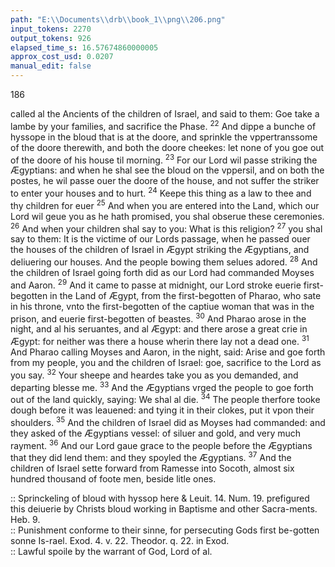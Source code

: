 ```yaml
---
path: "E:\\Documents\\drb\\book_1\\png\\206.png"
input_tokens: 2270
output_tokens: 926
elapsed_time_s: 16.57674860000005
approx_cost_usd: 0.0207
manual_edit: false
---
```

186

called al the Ancients of the children of Israel, and said to them: Goe take a lambe by your families, and sacrifice the Phase. <sup>22</sup> And dippe a bunche of hyssope in the bloud that is at the doore, and sprinkle the vppertranssome of the doore therewith, and both the doore cheekes: let none of you goe out of the doore of his house til morning. <sup>23</sup> For our Lord wil passe striking the Ægyptians: and when he shal see the bloud on the vppersil, and on both the postes, he wil passe ouer the doore of the house, and not suffer the striker to enter your houses and to hurt. <sup>24</sup> Keepe this thing as a law to thee and thy children for euer <sup>25</sup> And when you are entered into the Land, which our Lord wil geue you as he hath promised, you shal obserue these ceremonies. <sup>26</sup> And when your children shal say to you: What is this religion? <sup>27</sup> you shal say to them: It is the victime of our Lords passage, when he passed ouer the houses of the children of Israel in Ægypt striking the Ægyptians, and deliuering our houses. And the people bowing them selues adored. <sup>28</sup> And the children of Israel going forth did as our Lord had commanded Moyses and Aaron. <sup>29</sup> And it came to passe at midnight, our Lord stroke euerie first-begotten in the Land of Ægypt, from the first-begotten of Pharao, who sate in his throne, vnto the first-begotten of the captiue woman that was in the prison, and euerie first-begotten of beastes. <sup>30</sup> And Pharao arose in the night, and al his seruantes, and al Ægypt: and there arose a great crie in Ægypt: for neither was there a house wherin there lay not a dead one. <sup>31</sup> And Pharao calling Moyses and Aaron, in the night, said: Arise and goe forth from my people, you and the children of Israel: goe, sacrifice to the Lord as you say. <sup>32</sup> Your sheepe and heardes take you as you demanded, and departing blesse me. <sup>33</sup> And the Ægyptians vrged the people to goe forth out of the land quickly, saying: We shal al die. <sup>34</sup> The people therfore tooke dough before it was leauened: and tying it in their clokes, put it vpon their shoulders. <sup>35</sup> And the children of Israel did as Moyses had commanded: and they asked of the Ægyptians vessel: of siluer and gold, and very much rayment. <sup>36</sup> And our Lord gaue grace to the people before the Ægyptians that they did lend them: and they spoyled the Ægyptians. <sup>37</sup> And the children of Israel sette forward from Ramesse into Socoth, almost six hundred thousand of foote men, beside litle ones.

<aside>:: Sprinckeling of bloud with hyssop here & Leuit. 14. Num. 19. prefigured this deiuerie by Christs bloud working in Baptisme and other Sacra-ments. Heb. 9.</aside>

<aside>:: Punishment conforme to their sinne, for persecuting Gods first be-gotten sonne Is-rael. Exod. 4. v. 22. Theodor. q. 22. in Exod.</aside>

<aside>:: Lawful spoile by the warrant of God, Lord of al.</aside>

[^1]: Pasch.